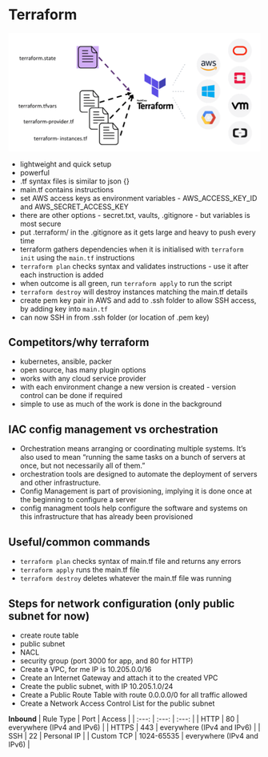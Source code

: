 # Terraform
![terraform](terraform.png)
- lightweight and quick setup
- powerful
- .tf syntax files is similar to json {}
- main.tf contains instructions
- set AWS access keys as environment variables - AWS_ACCESS_KEY_ID and AWS_SECRET_ACCESS_KEY
- there are other options - secret.txt, vaults, .gitignore - but variables is most secure
- put .terraform/ in the .gitignore as it gets large and heavy to push every time
- terraform gathers dependencies when it is initialised with `terraform init` using the `main.tf` instructions
- `terraform plan` checks syntax and validates instructions - use it after each instruction is added
- when outcome is all green, run `terraform apply` to run the script
- `terraform destroy` will destroy instances matching the main.tf details
- create pem key pair in AWS and add to .ssh folder to allow SSH access, by adding key into `main.tf`
- can now SSH in from .ssh folder (or location of .pem key)

## Competitors/why terraform
- kubernetes, ansible, packer
- open source, has many plugin options
- works with any cloud service provider
- with each environment change a new version is created - version control can be done if required
- simple to use as much of the work is done in the background
## IAC config management vs orchestration
- Orchestration means arranging or coordinating multiple systems. It’s also used to mean “running the same tasks on a bunch of servers at once, but not necessarily all of them.”
- orchestration tools are designed to automate the deployment of servers and other infrastructure.
- Config Management is part of provisioning, implying it is done once at the beginning to configure a server
- config managment tools help configure the software and systems on this infrastructure that has already been provisioned
## Useful/common commands
- `terraform plan` checks syntax of main.tf file and returns any errors
- `terraform apply` runs the main.tf file
- `terraform destroy` deletes whatever the main.tf file was running

## Steps for network configuration (only public subnet for now)
- create route table
- public subnet
- NACL
- security group (port 3000 for app, and 80 for HTTP)
- Create a VPC, for me IP is 10.205.0.0/16
- Create an Internet Gateway and attach it to the created VPC
- Create the public subnet, with IP 10.205.1.0/24
- Create a Public Route Table with route 0.0.0.0/0 for all traffic allowed
- Create a Network Access Control List for the public subnet

**Inbound**
| Rule Type | Port | Access |
| :---: | :---: | :---: |
| HTTP | 80 | everywhere (IPv4 and IPv6) |
| HTTPS | 443 | everywhere (IPv4 and IPv6) |
| SSH | 22 | Personal IP |
| Custom TCP | 1024-65535 | everywhere (IPv4 and IPv6) |